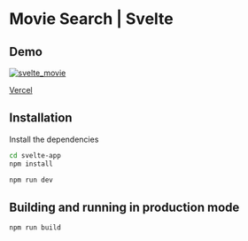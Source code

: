 # Movie Search | Svelte

## Demo

[![svelte_movie](https://user-images.githubusercontent.com/10114716/102577939-130c8c80-410a-11eb-9253-ac15d8d9945a.png)](https://svelte-movie-search.buraksakalli.vercel.app/)

[Vercel](https://svelte-movie-search.buraksakalli.vercel.app/)

## Installation

Install the dependencies

```bash
cd svelte-app
npm install
```

```bash
npm run dev
```

## Building and running in production mode

```bash
npm run build
```

